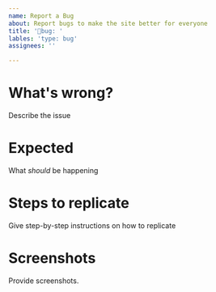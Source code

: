 ```yaml
---
name: Report a Bug
about: Report bugs to make the site better for everyone
title: '🐛bug: '
lables: 'type: bug'
assignees: ''

---
```


# What's wrong?
Describe the issue

# Expected
What _should_ be happening

# Steps to replicate
Give step-by-step instructions on how to replicate

# Screenshots
Provide screenshots.